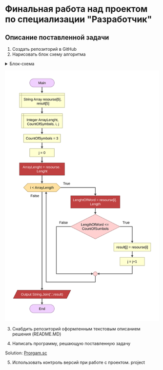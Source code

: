 # Финальная работа над проектом по специализации "Разработчик" #

## Описание поставленной задачи ##
1. Создать репозиторий в GitHub
1. Нарисовать блок схему алгоритма  
<details>
<summary>Блок-схема</summary>
Написать программу, которая из имеющегося массива строк формирует массив из строк, длина которых меньше, либо равна 3 символам.</br>
 <b>Условия:</b> Первоначальный массив можно ввести с клавиатуры, либо задать на старте выполнения алгоритма.</br>
 <p>При решении не рекомендуется пользоваться коллекциями, лучше обойтись исключительлно массивами.</p>
</details>


![Algorithm](https://github.com/zzergAtStage/GB_1Semestr_final_project/blob/main/Resourse/Algorithm%20-%20Main.svg "Algorithm")


3. Снабдить репозиторий оформленным текстовым описанием решения (README.MD)  

4.  Написать программу, решающую поставленную задачу 
   <p>Solution: <a href="https://github.com/zzergAtStage/GB_1Semestr_final_project/blob/main/Resourse/Project/Program.cs" title="Program"> Prorgam.sc </a></p>


5. Использовать контроль версий при работе с проектом.
project 
